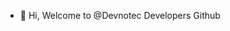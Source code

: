 - 👋 Hi, Welcome to @Devnotec Developers Github


<!---
Devnotec/Devnotec is a ✨ special ✨ repository because its `README.md` (this file) appears on your GitHub profile.
You can click the Preview link to take a look at your changes.
--->
